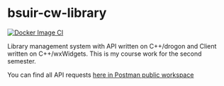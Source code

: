 # bsuir-cw-library

[![Docker Image CI](https://github.com/kmarkindev/bsuir-cw-library/actions/workflows/build-and-push-docker-image.yml/badge.svg?branch=prod&event=push)](https://github.com/kmarkindev/bsuir-cw-library/actions/workflows/build-and-push-docker-image.yml)

Library management system with API written on C++/drogon and Client written on C++/wxWidgets. 
This is my course work for the second semester.

You can find all API requests 
[here in Postman public workspace](https://www.postman.com/kmarkindev/workspace/bsuir-cw-library)
